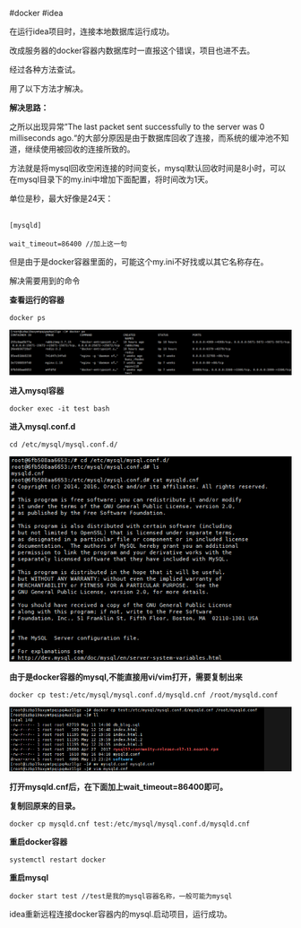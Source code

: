 #docker  #idea 

在运行idea项目时，连接本地数据库运行成功。

改成服务器的docker容器内数据库时一直报这个错误，项目也进不去。

经过各种方法查试。

用了以下方法才解决。

**解决思路：**

之所以出现异常”The last packet sent successfully to the server was 0 milliseconds ago.“的大部分原因是由于数据库回收了连接，而系统的缓冲池不知道，继续使用被回收的连接所致的。

 方法就是将mysql回收空闲连接的时间变长，mysql默认回收时间是8小时，可以在mysql目录下的my.ini中增加下面配置，将时间改为1天。

单位是秒，最大好像是24天：
```linux

[mysqld]

wait_timeout=86400 //加上这一句

```



但是由于是docker容器里面的，可能这个my.ini不好找或以其它名称存在。

解决需要用到的命令

**查看运行的容器**

```
docker ps
```

![img](assets/异常处理/cf7d938a589e03c56aa16c6a61ab7c88.png)

**进入mysql容器**

```
docker exec -it test bash
```

**进入mysql.conf.d**

```
cd /etc/mysql/mysql.conf.d/
```

![img](assets/异常处理/6cad9d92293d9f4043f2167879738878.png)

**由于是docker容器的mysql,不能直接用vi/vim打开，需要复制出来**

```
docker cp test:/etc/mysql/mysql.conf.d/mysqld.cnf /root/mysqld.conf
```

![img](assets/异常处理/50ac1913c8082e464b2c1d451713f523.png)

**打开mysqld.cnf后，在下面加上wait_timeout=86400即可。**

**复制回原来的目录。**

```
docker cp mysqld.cnf test:/etc/mysql/mysql.conf.d/mysqld.cnf
```

**重启docker容器**

```
systemctl restart docker
```

**重启mysql**

```
docker start test //test是我的mysql容器名称，一般可能为mysql
```

idea重新远程连接docker容器内的mysql.启动项目，运行成功。